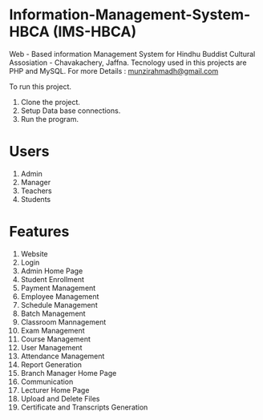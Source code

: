 # Information-Management-System-HBCA (IMS-HBCA)

Web - Based information Management System for Hindhu Buddist Cultural Assosiation - Chavakachery, Jaffna. Tecnology used in this projects are PHP and MySQL. 
For more Details : munzirahmadh@gmail.com 

To run this project.

1. Clone the project.
2. Setup Data base connections.
3. Run the program.

# Users

1. Admin
2. Manager
3. Teachers
4. Students

# Features

1. Website
2. Login
3. Admin Home Page
4. Student Enrollment
5. Payment Management
6. Employee Management
7. Schedule Management
8. Batch Management
9. Classroom Mannagement
10. Exam Management
11. Course Management
12. User Management
13. Attendance Management
14. Report Generation
15. Branch Manager Home Page
17. Communication
18. Lecturer Home Page
19. Upload and Delete Files
20. Certificate and Transcripts Generation
